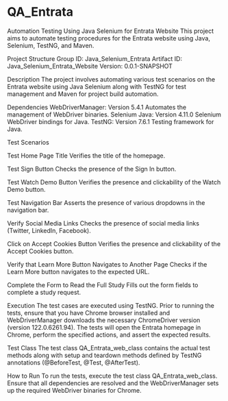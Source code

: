 # QA_Entrata
Automation Testing Using Java Selenium for Entrata Website
This project aims to automate testing procedures for the Entrata website using Java, Selenium, TestNG, and Maven.

Project Structure
Group ID: Java_Selenium_Entrata
Artifact ID: Java_Selenium_Entrata_Website
Version: 0.0.1-SNAPSHOT

Description
The project involves automating various test scenarios on the Entrata website using Java Selenium along with TestNG for test management and Maven for project build automation.

Dependencies
WebDriverManager: Version 5.4.1
Automates the management of WebDriver binaries.
Selenium Java: Version 4.11.0
Selenium WebDriver bindings for Java.
TestNG: Version 7.6.1
Testing framework for Java.

Test Scenarios

Test Home Page Title
Verifies the title of the homepage.

Test Sign Button
Checks the presence of the Sign In button.

Test Watch Demo Button
Verifies the presence and clickability of the Watch Demo button.

Test Navigation Bar
Asserts the presence of various dropdowns in the navigation bar.

Verify Social Media Links
Checks the presence of social media links (Twitter, LinkedIn, Facebook).

Click on Accept Cookies Button
Verifies the presence and clickability of the Accept Cookies button.

Verify that Learn More Button Navigates to Another Page
Checks if the Learn More button navigates to the expected URL.

Complete the Form to Read the Full Study
Fills out the form fields to complete a study request.

Execution
The test cases are executed using TestNG. Prior to running the tests, ensure that you have Chrome browser installed and WebDriverManager downloads the necessary ChromeDriver version (version 122.0.6261.94). The tests will open the Entrata homepage in Chrome, perform the specified actions, and assert the expected results.

Test Class
The test class QA_Entrata_web_class contains the actual test methods along with setup and teardown methods defined by TestNG annotations (@BeforeTest, @Test, @AfterTest).

How to Run
To run the tests, execute the test class QA_Entrata_web_class. Ensure that all dependencies are resolved and the WebDriverManager sets up the required WebDriver binaries for Chrome.
